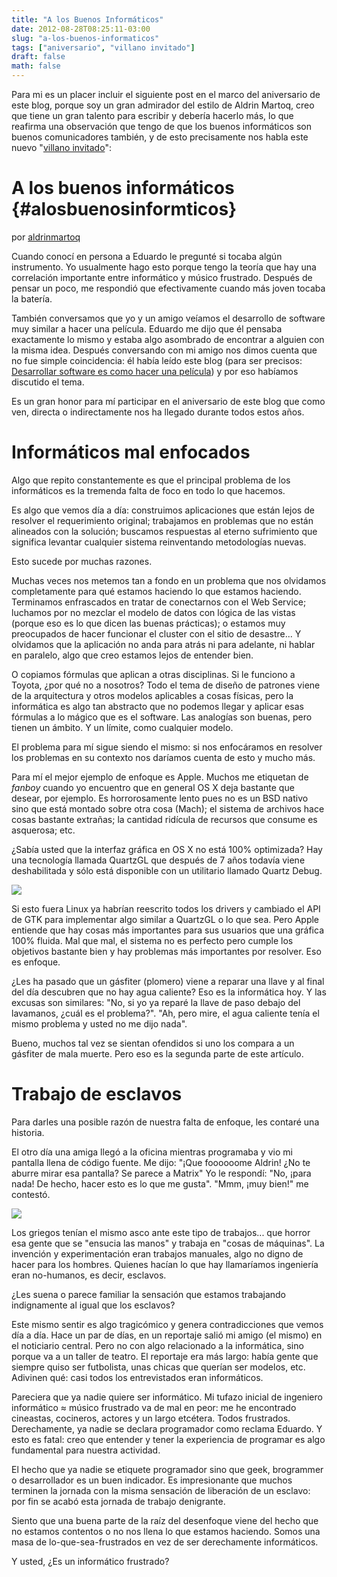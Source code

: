```yaml
---
title: "A los Buenos Informáticos"
date: 2012-08-28T08:25:11-03:00
slug: "a-los-buenos-informaticos"
tags: ["aniversario", "villano invitado"]
draft: false
math: false
---
```


Para mi es un placer incluir el siguiente post en el marco del
aniversario de este blog, porque soy un gran admirador del estilo de
Aldrin Martoq, creo que tiene un gran talento para escribir y debería
hacerlo más, lo que reafirma una observación que tengo de que los buenos
informáticos son buenos comunicadores también, y de esto precisamente
nos habla este nuevo "[villano invitado](http://www.lnds.net/blog/category/villano-invitado)":

A los buenos informáticos {#alosbuenosinformticos}
=========================

por
[aldrinmartoq](http://aldrinmartoq.wordpress.com/author/aldrinmartoq/)

Cuando conocí en persona a Eduardo le pregunté si tocaba algún
instrumento. Yo usualmente hago esto porque tengo la teoría que hay una
correlación importante entre informático y músico frustrado. Después de
pensar un poco, me respondió que efectivamente cuando más joven tocaba
la batería.

También conversamos que yo y un amigo veíamos el desarrollo de software
muy similar a hacer una película. Eduardo me dijo que él pensaba
exactamente lo mismo y estaba algo asombrado de encontrar a alguien con
la misma idea. Después conversando con mi amigo nos dimos cuenta que no
fue simple coincidencia: él había leído este blog (para ser precisos:
[Desarrollar software es como hacer una
película](/blog/2005/08/desarrollar-software-es-como-hacer-una-pelicula.html))
y por eso habíamos discutido el tema.

Es un gran honor para mí participar en el aniversario de este blog que
como ven, directa o indirectamente nos ha llegado durante todos estos
años.

Informáticos mal enfocados
==========================

Algo que repito constantemente es que el principal problema de los
informáticos es la tremenda falta de foco en todo lo que hacemos.

Es algo que vemos día a día: construimos aplicaciones que están lejos de
resolver el requerimiento original; trabajamos en problemas que no están
alineados con la solución; buscamos respuestas al eterno sufrimiento que
significa levantar cualquier sistema reinventando metodologías nuevas.

Esto sucede por muchas razones.

Muchas veces nos metemos tan a fondo en un problema que nos olvidamos
completamente para qué estamos haciendo lo que estamos haciendo.
Terminamos enfrascados en tratar de conectarnos con el Web Service;
luchamos por no mezclar el modelo de datos con lógica de las vistas
(porque eso es lo que dicen las buenas prácticas); o estamos muy
preocupados de hacer funcionar el cluster con el sitio de desastre... Y
olvidamos que la aplicación no anda para atrás ni para adelante, ni
hablar en paralelo, algo que creo estamos lejos de entender bien.

O copiamos fórmulas que aplican a otras disciplinas. Si le funciono a
Toyota, ¿por qué no a nosotros? Todo el tema de diseño de patrones viene
de la arquitectura y otros modelos aplicables a cosas físicas, pero la
informática es algo tan abstracto que no podemos llegar y aplicar esas
fórmulas a lo mágico que es el software. Las analogías son buenas, pero
tienen un ámbito. Y un límite, como cualquier modelo.

El problema para mí sigue siendo el mismo: si nos enfocáramos en
resolver los problemas en su contexto nos daríamos cuenta de esto y
mucho más.

Para mí el mejor ejemplo de enfoque es Apple. Muchos me etiquetan de
*fanboy* cuando yo encuentro que en general OS X deja bastante que
desear, por ejemplo. Es horrorosamente lento pues no es un BSD nativo
sino que está montado sobre otra cosa (Mach); el sistema de archivos
hace cosas bastante extrañas; la cantidad ridícula de recursos que
consume es asquerosa; etc.

¿Sabía usted que la interfaz gráfica en OS X no está 100% optimizada?
Hay una tecnología llamada QuartzGL que después de 7 años todavía viene
deshabilitada y sólo está disponible con un utilitario llamado Quartz
Debug.

[![](http://aldrinmartoq.files.wordpress.com/2012/08/2012-08-30-01-59-13-am.png?w=584)](http://aldrinmartoq.files.wordpress.com/2012/08/2012-08-30-01-59-13-am.png)

Si esto fuera Linux ya habrían reescrito todos los drivers y cambiado el
API de GTK para implementar algo similar a QuartzGL o lo que sea. Pero
Apple entiende que hay cosas más importantes para sus usuarios que una
gráfica 100% fluida. Mal que mal, el sistema no es perfecto pero cumple
los objetivos bastante bien y hay problemas más importantes por
resolver. Eso es enfoque.

¿Les ha pasado que un gásfiter (plomero) viene a reparar una llave y al
final del día descubren que no hay agua caliente? Eso es la informática
hoy. Y las excusas son similares: "No, si yo ya reparé la llave de paso
debajo del lavamanos, ¿cuál es el problema?". "Ah, pero mire, el agua
caliente tenía el mismo problema y usted no me dijo nada".

Bueno, muchos tal vez se sientan ofendidos si uno los compara a un
gásfiter de mala muerte. Pero eso es la segunda parte de este artículo.

Trabajo de esclavos 
===================

Para darles una posible razón de nuestra falta de enfoque, les contaré
una historia.

El otro día una amiga llegó a la oficina mientras programaba y vio mi
pantalla llena de código fuente. Me dijo: "¡Que foooooome Aldrin! ¿No te
aburre mirar esa pantalla? Se parece a Matrix" Yo le respondí: "No,
¡para nada! De hecho, hacer esto es lo que me gusta". "Mmm, ¡muy bien!"
me contestó.

[![](http://aldrinmartoq.files.wordpress.com/2012/08/2012-08-29-06-45-58-pm.png?w=300&h=179)](http://aldrinmartoq.files.wordpress.com/2012/08/2012-08-29-06-45-58-pm.png)

Los griegos tenían el mismo asco ante este tipo de trabajos... que
horror esa gente que se "ensucia las manos" y trabaja en "cosas de
máquinas". La invención y experimentación eran trabajos manuales, algo
no digno de hacer para los hombres. Quienes hacían lo que hay
llamaríamos ingeniería eran no-humanos, es decir, esclavos.

¿Les suena o parece familiar la sensación que estamos trabajando
indignamente al igual que los esclavos?

Este mismo sentir es algo tragicómico y genera contradicciones que vemos
día a día. Hace un par de días, en un reportaje salió mi amigo (el
mismo) en el noticiario central. Pero no con algo relacionado a la
informática, sino porque va a un taller de teatro. El reportaje era más
largo: había gente que siempre quiso ser futbolista, unas chicas que
querían ser modelos, etc. Adivinen qué: casi todos los entrevistados
eran informáticos.

Pareciera que ya nadie quiere ser informático. Mi tufazo inicial de
ingeniero informático ≈ músico frustrado va de mal en peor: me he
encontrado cineastas, cocineros, actores y un largo etcétera. Todos
frustrados. Derechamente, ya nadie se declara programador como reclama
Eduardo. Y esto es fatal: creo que entender y tener la experiencia de
programar es algo fundamental para nuestra actividad.

El hecho que ya nadie se etiquete programador sino que geek, brogrammer
o desarrollador es un buen indicador. Es impresionante que muchos
terminen la jornada con la misma sensación de liberación de un esclavo:
por fin se acabó esta jornada de trabajo denigrante.

Siento que una buena parte de la raíz del desenfoque viene del hecho que
no estamos contentos o no nos llena lo que estamos haciendo. Somos una
masa de lo-que-sea-frustrados en vez de ser derechamente informáticos.

Y usted, ¿Es un informático frustrado?
